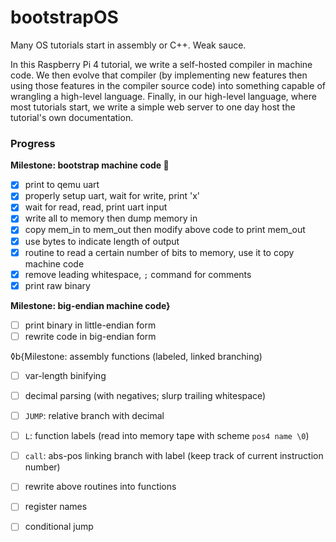 # bootstrapOS

Many OS tutorials start in assembly or C++. Weak sauce.

In this Raspberry Pi 4 tutorial, we write a self-hosted compiler in machine code. We then evolve that compiler (by implementing new features then using those features in the compiler source code) into something capable of wrangling a high-level language. Finally, in our high-level language, where most tutorials start, we write a simple web server to one day host the tutorial's own documentation.

### Progress

**Milestone: bootstrap machine code 🎉**  
- [x] print to qemu uart
- [x] properly setup uart, wait for write, print 'x'
- [x] wait for read, read, print uart input
- [x] write all to memory then dump memory in
- [x] copy mem_in to mem_out then modify above code to print mem_out
- [x] use bytes to indicate length of output
- [x] routine to read a certain number of bits to memory, use it to copy machine code
- [x] remove leading whitespace, `;` command for comments
- [x] print raw binary

**Milestone: big-endian machine code}**  
- [ ] print binary in little-endian form
- [ ] rewrite code in big-endian form

◊b{Milestone: assembly functions (labeled, linked branching)
- [ ] var-length binifying
- [ ] decimal parsing (with negatives; slurp trailing whitespace)
- [ ] `JUMP`: relative branch with decimal
- [ ] `L`: function labels (read into memory tape with scheme `pos4 name \0`)
- [ ] `call`: abs-pos linking branch with label (keep track of current instruction number)
- [ ] rewrite above routines into functions

- [ ] register names
- [ ] conditional jump